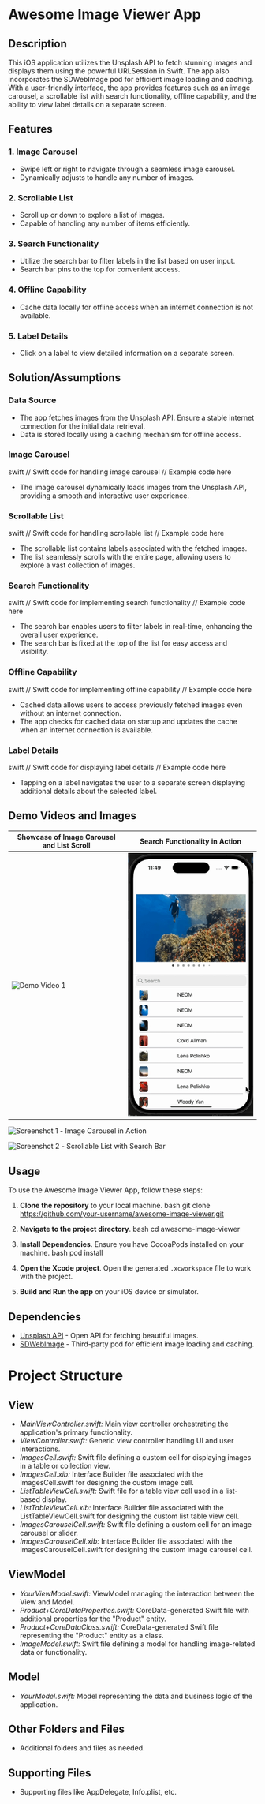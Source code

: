 
# Awesome Image Viewer App

## Description
This iOS application utilizes the Unsplash API to fetch stunning images and displays them using the powerful URLSession in Swift. The app also incorporates the SDWebImage pod for efficient image loading and caching. With a user-friendly interface, the app provides features such as an image carousel, a scrollable list with search functionality, offline capability, and the ability to view label details on a separate screen.

## Features

### 1. Image Carousel

- Swipe left or right to navigate through a seamless image carousel.
- Dynamically adjusts to handle any number of images.

### 2. Scrollable List

- Scroll up or down to explore a list of images.
- Capable of handling any number of items efficiently.

### 3. Search Functionality

- Utilize the search bar to filter labels in the list based on user input.
- Search bar pins to the top for convenient access.

### 4. Offline Capability

- Cache data locally for offline access when an internet connection is not available.

### 5. Label Details

- Click on a label to view detailed information on a separate screen.

## Solution/Assumptions

### Data Source

- The app fetches images from the Unsplash API. Ensure a stable internet connection for the initial data retrieval.
- Data is stored locally using a caching mechanism for offline access.

### Image Carousel

swift
// Swift code for handling image carousel
// Example code here


- The image carousel dynamically loads images from the Unsplash API, providing a smooth and interactive user experience.

### Scrollable List

swift
// Swift code for handling scrollable list
// Example code here


- The scrollable list contains labels associated with the fetched images.
- The list seamlessly scrolls with the entire page, allowing users to explore a vast collection of images.

### Search Functionality

swift
// Swift code for implementing search functionality
// Example code here


- The search bar enables users to filter labels in real-time, enhancing the overall user experience.
- The search bar is fixed at the top of the list for easy access and visibility.

### Offline Capability

swift
// Swift code for implementing offline capability
// Example code here


- Cached data allows users to access previously fetched images even without an internet connection.
- The app checks for cached data on startup and updates the cache when an internet connection is available.

### Label Details

swift
// Swift code for displaying label details
// Example code here


- Tapping on a label navigates the user to a separate screen displaying additional details about the selected label.

## Demo Videos and Images
| Showcase of Image Carousel and List Scroll                       |   Search Functionality in Action                      |
| ----------------------------------- | ----------------------------------- |
| ![Demo Video 1](https://github.com/rohit-dseu/1/blob/main/WhatsApp%20Video%202024-01-20%20at%2011.50.24%20PM.gif) | ![Demo Video 2](https://github.com/rohit-dseu/1/blob/main/WhatsApp%20Video%202024-01-20%20at%2011.49.47%20PM.gif)|

![Screenshot 1](screenshot_1.png) - Image Carousel in Action

![Screenshot 2](screenshot_2.png) - Scrollable List with Search Bar

## Usage

To use the Awesome Image Viewer App, follow these steps:

1. **Clone the repository** to your local machine.
    bash
    git clone https://github.com/your-username/awesome-image-viewer.git
    

2. **Navigate to the project directory**.
    bash
    cd awesome-image-viewer
    

3. **Install Dependencies**. Ensure you have CocoaPods installed on your machine.
    bash
    pod install
    

4. **Open the Xcode project**. Open the generated `.xcworkspace` file to work with the project.

5. **Build and Run the app** on your iOS device or simulator.

## Dependencies

- [Unsplash API](https://unsplash.com/developers) - Open API for fetching beautiful images.
- [SDWebImage](https://github.com/SDWebImage/SDWebImage) - Third-party pod for efficient image loading and caching.

# Project Structure

## View
- *MainViewController.swift:* Main view controller orchestrating the application's primary functionality.
- *ViewController.swift:* Generic view controller handling UI and user interactions.
- *ImagesCell.swift:* Swift file defining a custom cell for displaying images in a table or collection view.
- *ImagesCell.xib:* Interface Builder file associated with the ImagesCell.swift for designing the custom image cell.
- *ListTableViewCell.swift:* Swift file for a table view cell used in a list-based display.
- *ListTableViewCell.xib:* Interface Builder file associated with the ListTableViewCell.swift for designing the custom list table view cell.
- *ImagesCarouselCell.swift:* Swift file defining a custom cell for an image carousel or slider.
- *ImagesCarouselCell.xib:* Interface Builder file associated with the ImagesCarouselCell.swift for designing the custom image carousel cell.

## ViewModel
- *YourViewModel.swift:* ViewModel managing the interaction between the View and Model.
- *Product+CoreDataProperties.swift:* CoreData-generated Swift file with additional properties for the "Product" entity.
- *Product+CoreDataClass.swift:* CoreData-generated Swift file representing the "Product" entity as a class.
- *ImageModel.swift:* Swift file defining a model for handling image-related data or functionality.

## Model
- *YourModel.swift:* Model representing the data and business logic of the application.

## Other Folders and Files
- Additional folders and files as needed.

## Supporting Files
- Supporting files like AppDelegate, Info.plist, etc.
